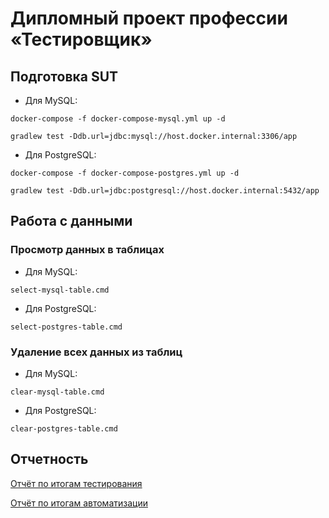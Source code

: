 # Дипломный проект профессии «Тестировщик»

## Подготовка SUT

- Для MySQL:

```docker-compose -f docker-compose-mysql.yml up -d```

```gradlew test -Ddb.url=jdbc:mysql://host.docker.internal:3306/app```

- Для PostgreSQL:

```docker-compose -f docker-compose-postgres.yml up -d```

```gradlew test -Ddb.url=jdbc:postgresql://host.docker.internal:5432/app```

## Работа с данными

### Просмотр данных в таблицах 

- Для MySQL:

```select-mysql-table.cmd```

- Для PostgreSQL:

```select-postgres-table.cmd```

### Удаление всех данных из таблиц 

- Для MySQL:

```clear-mysql-table.cmd```

- Для PostgreSQL:

```clear-postgres-table.cmd```

## Отчетность

[Отчёт по итогам тестирования](https://github.com/pava-14/qadplm/blob/master/Report.md)

[Отчёт по итогам автоматизации](https://github.com/pava-14/qadplm/blob/master/Summary.md)
